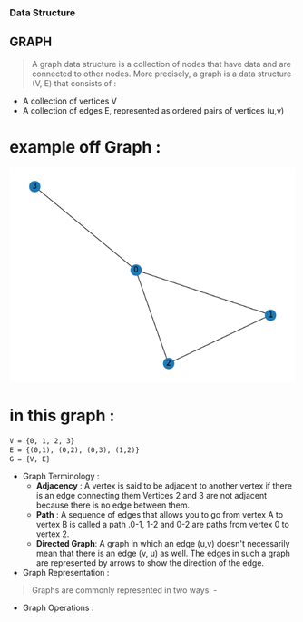 ### Data Structure ###
## GRAPH ##
> A graph data structure is a collection of nodes that have data and are connected to other nodes.
More precisely, a graph is a data structure (V, E) that consists of :
- A collection of vertices V
- A collection of edges E, represented as ordered pairs of vertices (u,v)
# example off Graph : #

![graph](/ALGORITHMS-DATA-STRUCT/img/graph0.png)

# in this graph : #
```
V = {0, 1, 2, 3}
E = {(0,1), (0,2), (0,3), (1,2)}
G = {V, E}
```
- Graph Terminology :
    - **Adjacency** : A vertex is said to be adjacent to another vertex if there is an edge connecting them Vertices 2 and 3 are not adjacent because there is no edge between them.
    - **Path** : A sequence of edges that allows you to go from vertex A to vertex B is called a path .0-1, 1-2 and 0-2 are paths from vertex 0 to vertex 2.
    - **Directed Graph**: A graph in which an edge (u,v) doesn't necessarily mean that there is an edge (v, u) as well. The edges in such a graph are represented by arrows to show the direction of the edge.
- Graph Representation :
> Graphs are commonly represented in two ways:
    - 
- Graph Operations :
